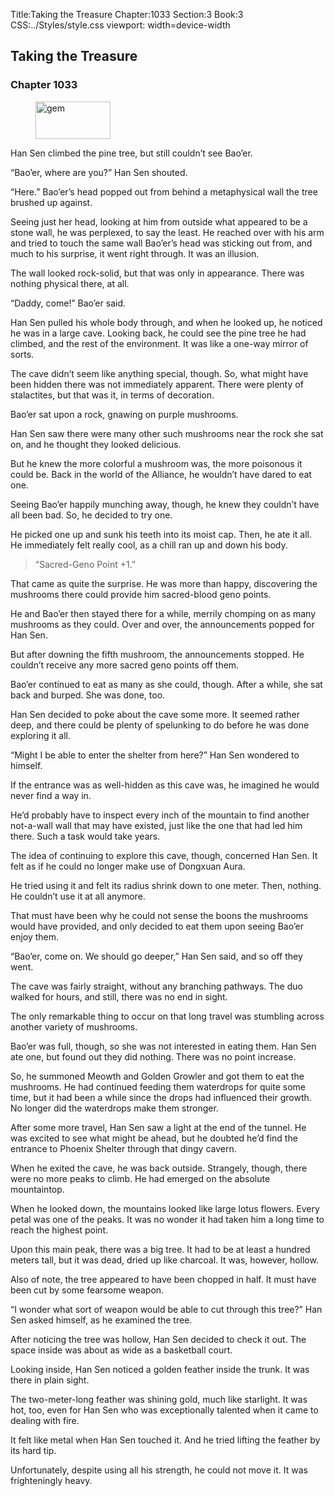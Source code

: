Title:Taking the Treasure 
Chapter:1033 
Section:3 
Book:3 
CSS:../Styles/style.css 
viewport: width=device-width
  
## Taking the Treasure
### Chapter 1033
  
<figure>
	<img src="../Images/gem.gif" alt="gem" id="gem" width="120" height="60" />
</figure>
  

  
Han Sen climbed the pine tree, but still couldn’t see Bao’er.

“Bao’er, where are you?” Han Sen shouted.

“Here.” Bao’er’s head popped out from behind a metaphysical wall the tree brushed up against.

Seeing just her head, looking at him from outside what appeared to be a stone wall, he was perplexed, to say the least. He reached over with his arm and tried to touch the same wall Bao’er’s head was sticking out from, and much to his surprise, it went right through. It was an illusion.

The wall looked rock-solid, but that was only in appearance. There was nothing physical there, at all.

“Daddy, come!” Bao’er said.

Han Sen pulled his whole body through, and when he looked up, he noticed he was in a large cave. Looking back, he could see the pine tree he had climbed, and the rest of the environment. It was like a one-way mirror of sorts.

The cave didn’t seem like anything special, though. So, what might have been hidden there was not immediately apparent. There were plenty of stalactites, but that was it, in terms of decoration.

Bao’er sat upon a rock, gnawing on purple mushrooms.

Han Sen saw there were many other such mushrooms near the rock she sat on, and he thought they looked delicious.

But he knew the more colorful a mushroom was, the more poisonous it could be. Back in the world of the Alliance, he wouldn’t have dared to eat one.

Seeing Bao’er happily munching away, though, he knew they couldn’t have all been bad. So, he decided to try one.

He picked one up and sunk his teeth into its moist cap. Then, he ate it all. He immediately felt really cool, as a chill ran up and down his body.

> “Sacred-Geno Point +1.”

That came as quite the surprise. He was more than happy, discovering the mushrooms there could provide him sacred-blood geno points.

He and Bao’er then stayed there for a while, merrily chomping on as many mushrooms as they could. Over and over, the announcements popped for Han Sen.

But after downing the fifth mushroom, the announcements stopped. He couldn’t receive any more sacred geno points off them.

Bao’er continued to eat as many as she could, though. After a while, she sat back and burped. She was done, too.

Han Sen decided to poke about the cave some more. It seemed rather deep, and there could be plenty of spelunking to do before he was done exploring it all.

“Might I be able to enter the shelter from here?” Han Sen wondered to himself.

If the entrance was as well-hidden as this cave was, he imagined he would never find a way in.

He’d probably have to inspect every inch of the mountain to find another not-a-wall wall that may have existed, just like the one that had led him there. Such a task would take years.

The idea of continuing to explore this cave, though, concerned Han Sen. It felt as if he could no longer make use of Dongxuan Aura.

He tried using it and felt its radius shrink down to one meter. Then, nothing. He couldn’t use it at all anymore.

That must have been why he could not sense the boons the mushrooms would have provided, and only decided to eat them upon seeing Bao’er enjoy them.

“Bao’er, come on. We should go deeper,” Han Sen said, and so off they went.

The cave was fairly straight, without any branching pathways. The duo walked for hours, and still, there was no end in sight.

The only remarkable thing to occur on that long travel was stumbling across another variety of mushrooms.

Bao’er was full, though, so she was not interested in eating them. Han Sen ate one, but found out they did nothing. There was no point increase.

So, he summoned Meowth and Golden Growler and got them to eat the mushrooms. He had continued feeding them waterdrops for quite some time, but it had been a while since the drops had influenced their growth. No longer did the waterdrops make them stronger.

After some more travel, Han Sen saw a light at the end of the tunnel. He was excited to see what might be ahead, but he doubted he’d find the entrance to Phoenix Shelter through that dingy cavern.

When he exited the cave, he was back outside. Strangely, though, there were no more peaks to climb. He had emerged on the absolute mountaintop.

When he looked down, the mountains looked like large lotus flowers. Every petal was one of the peaks. It was no wonder it had taken him a long time to reach the highest point.

Upon this main peak, there was a big tree. It had to be at least a hundred meters tall, but it was dead, dried up like charcoal. It was, however, hollow.

Also of note, the tree appeared to have been chopped in half. It must have been cut by some fearsome weapon.

“I wonder what sort of weapon would be able to cut through this tree?” Han Sen asked himself, as he examined the tree.

After noticing the tree was hollow, Han Sen decided to check it out. The space inside was about as wide as a basketball court.

Looking inside, Han Sen noticed a golden feather inside the trunk. It was there in plain sight.

The two-meter-long feather was shining gold, much like starlight. It was hot, too, even for Han Sen who was exceptionally talented when it came to dealing with fire.

It felt like metal when Han Sen touched it. And he tried lifting the feather by its hard tip.

Unfortunately, despite using all his strength, he could not move it. It was frighteningly heavy.